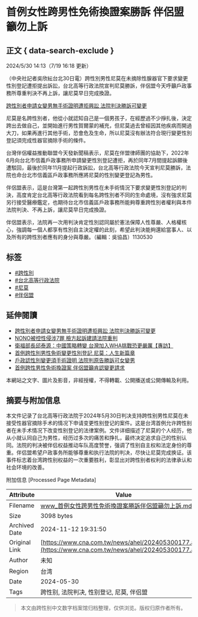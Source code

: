 # 首例女性跨男性免術換證案勝訴 伴侶盟籲勿上訴

## 正文 { data-search-exclude }


2024/5/30 14:13（7/19 16:18 更新）

（中央社記者吳欣紜台北30日電）跨性別男性尼莫在未摘除性腺器官下要求變更性別登記遭拒提出訴訟，台北高等行政法院宣判尼莫勝訴，伴侶盟今天呼籲戶政事務所尊重判決不再上訴，讓尼莫早日完成換證。

[跨性別者申請女變男無手術證明遭拒興訟 法院判決勝訴可變更](https://www.cna.com.tw/news/asoc/202405300126.aspx)

尼莫是名跨性別者，他從小就認知自己是一個男孩子，在經歷過不少掙扎後，決定跨出去做自己，並開始進行男性賀爾蒙的補充，但尼莫過去曾經因其他疾病而開過大刀，如果再進行其他手術，恐會危及生命，所以尼莫沒有辦法符合現行變更性別登記須完成性器官摘除手術的條件。

台灣伴侶權益推動聯盟今天發新聞稿表示，尼莫在伴盟律師團的協助下，2022年6月向台北市信義戶政事務所申請變更性別登記遭拒，再於同年7月間提起訴願後遭駁回，最後於同年11月提起行政訴訟，台北高等行政法院今天宣判尼莫勝訴，法院也命台北市信義區戶政事務所應將尼莫的性別變更登記為男性。

伴侶盟表示，這是台灣第一起跨性別男性在未手術情況下要求變更性別登記的判決，高度肯定台北高等行政法院看到每名跨性別者不同的生命處境，沒有強求尼莫另行接受醫療鑑定，也期待台北市信義區戶政事務所能夠尊重跨性別者權利與本件法院判決、不再上訴，讓尼莫早日完成換證。

伴侶盟表示，法院再一次用判決肯定性別認同屬於憲法保障人性尊嚴、人格權核心，強調每一個人都享有性別自主決定權的此刻，希望此判決能夠還給當事人、以及所有的跨性別者應有的身分與尊嚴。（編輯：吳協昌）1130530

## 标签
- [#跨性別](https://www.cna.com.tw/tag/17699/)
- [#台北高等行政法院](https://www.cna.com.tw/tag/21473/)
- [#尼莫](https://www.cna.com.tw/tag/22059/)
- [#伴侶盟](https://www.cna.com.tw/tag/23368/)

## 延伸閱讀
- [跨性別者申請女變男無手術證明遭拒興訟 法院判決勝訴可變更](https://www.cna.com.tw/news/asoc/202405300126.aspx)
- [NONO被控性侵涉7罪 檢方起訴建請法院重判](https://www.cna.com.tw/news/asoc/202405170038.aspx)
- [衛福部長邱泰源：中國策略轉變 台灣加入WHA挑戰恐更嚴厲【專訪】](https://www.cna.com.tw/news/aipl/202405300003.aspx)
- [首例跨性別男性免術變更性別登記 尼莫：人生新篇章](https://www.cna.com.tw/news/asoc/202407190195.aspx)
- [戶政認性別變更須手術證明 法院判原告勝訴可女變男](https://www.cna.com.tw/news/ahel/202405300303.aspx)
- [首例跨性男性免術換證案 伴侶盟籲肯認變更請求](https://www.cna.com.tw/news/ahel/202405020221.aspx)

本網站之文字、圖片及影音，非經授權，不得轉載、公開播送或公開傳輸及利用。

## 摘要与附加信息

<!-- tcd_abstract -->
本文件记录了台北高等行政法院于2024年5月30日判决支持跨性别男性尼莫在未接受性器官摘除手术的情况下申请变更性别登记的案件。这是台湾首例允许跨性别者在未手术情况下改变性别登记的法律案例。文件详细描述了尼莫的个人经历，他从小就认同自己为男性，经历过多次的痛苦和挣扎，最终决定追求自己的性别认同。法院的判决被伴侣权益推动车队高度赞誉，强调了性别自主权和法定身份的尊重。伴侣盟希望户政事务所能够尊重和执行法院的判决，尽快让尼莫完成换证。该事件标志着台湾跨性别权益的一次重要胜利，彰显出对跨性别者权利的法律承认和社会环境的改善。
<!-- tcd_abstract_end -->

附加信息 [Processed Page Metadata]

| Attribute       | Value                                  |
|-----------------|----------------------------------------|
| Filename        | www_首例女性跨男性免術換證案勝訴伴侶盟籲勿上訴.md                             |
| Size            | 3098 bytes                           |
| Archived Date   | 2024-11-12 19:31:50                             |
| Original Link   | [https://www.cna.com.tw/news/ahel/202405300177.aspx](https://www.cna.com.tw/news/ahel/202405300177.aspx)                       |
| Author          | 未知                               |
| Region          | 台湾                               |
| Date            | 2024-05-30                                 |
| Tags            | 跨性别, 法院判决, 性别登记, 尼莫, 伴侣盟                                 |
>
> 本文由跨性别中文数字档案馆归档整理，仅供浏览。版权归原作者所有。
>